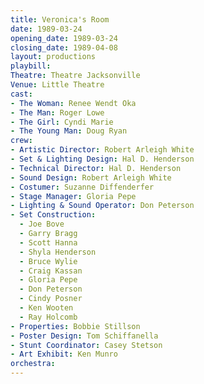```yaml
---
title: Veronica's Room
date: 1989-03-24
opening_date: 1989-03-24
closing_date: 1989-04-08
layout: productions
playbill:
Theatre: Theatre Jacksonville
Venue: Little Theatre
cast:
- The Woman: Renee Wendt Oka
- The Man: Roger Lowe
- The Girl: Cyndi Marie
- The Young Man: Doug Ryan
crew:
- Artistic Director: Robert Arleigh White
- Set & Lighting Design: Hal D. Henderson
- Technical Director: Hal D. Henderson
- Sound Design: Robert Arleigh White
- Costumer: Suzanne Diffenderfer
- Stage Manager: Gloria Pepe
- Lighting & Sound Operator: Don Peterson
- Set Construction:
  - Joe Bove
  - Garry Bragg
  - Scott Hanna
  - Shyla Henderson
  - Bruce Wylie
  - Craig Kassan
  - Gloria Pepe
  - Don Peterson
  - Cindy Posner
  - Ken Wooten
  - Ray Holcomb
- Properties: Bobbie Stillson
- Poster Design: Tom Schiffanella
- Stunt Coordinator: Casey Stetson
- Art Exhibit: Ken Munro
orchestra:
---
```


